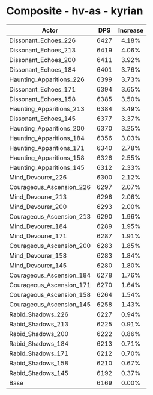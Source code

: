 # Composite - hv-as - kyrian
| Actor | DPS | Increase |
|---|:---:|:---:|
|Dissonant_Echoes_226|6427|4.18%|
|Dissonant_Echoes_213|6419|4.06%|
|Dissonant_Echoes_200|6411|3.92%|
|Dissonant_Echoes_184|6401|3.76%|
|Haunting_Apparitions_226|6399|3.73%|
|Dissonant_Echoes_171|6394|3.65%|
|Dissonant_Echoes_158|6385|3.50%|
|Haunting_Apparitions_213|6384|3.49%|
|Dissonant_Echoes_145|6377|3.37%|
|Haunting_Apparitions_200|6370|3.25%|
|Haunting_Apparitions_184|6356|3.03%|
|Haunting_Apparitions_171|6340|2.78%|
|Haunting_Apparitions_158|6326|2.55%|
|Haunting_Apparitions_145|6312|2.33%|
|Mind_Devourer_226|6300|2.12%|
|Courageous_Ascension_226|6297|2.07%|
|Mind_Devourer_213|6296|2.06%|
|Mind_Devourer_200|6293|2.00%|
|Courageous_Ascension_213|6290|1.96%|
|Mind_Devourer_184|6289|1.95%|
|Mind_Devourer_171|6287|1.91%|
|Courageous_Ascension_200|6283|1.85%|
|Mind_Devourer_158|6283|1.84%|
|Mind_Devourer_145|6280|1.80%|
|Courageous_Ascension_184|6278|1.76%|
|Courageous_Ascension_171|6270|1.64%|
|Courageous_Ascension_158|6264|1.54%|
|Courageous_Ascension_145|6258|1.43%|
|Rabid_Shadows_226|6227|0.94%|
|Rabid_Shadows_213|6225|0.91%|
|Rabid_Shadows_200|6222|0.86%|
|Rabid_Shadows_184|6213|0.71%|
|Rabid_Shadows_171|6212|0.70%|
|Rabid_Shadows_158|6210|0.67%|
|Rabid_Shadows_145|6192|0.37%|
|Base|6169|0.00%|
